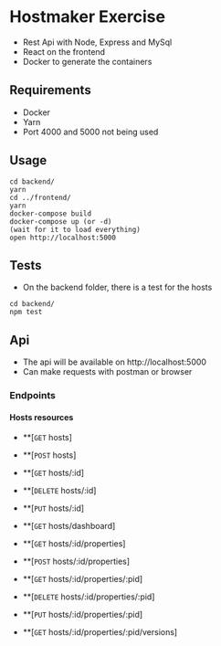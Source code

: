 # Hostmaker Exercise

- Rest Api with Node, Express and MySql
- React on the frontend
- Docker to generate the containers

## Requirements
- Docker
- Yarn
- Port 4000 and 5000 not being used

## Usage

```
cd backend/
yarn
cd ../frontend/
yarn
docker-compose build
docker-compose up (or -d)
(wait for it to load everything)
open http://localhost:5000
```

## Tests

- On the backend folder, there is a test for the hosts
```
cd backend/
npm test
```

## Api

- The api will be available on http://localhost:5000
- Can make requests with postman or browser

### Endpoints

#### Hosts resources

- **[<code>GET</code> hosts]
- **[<code>POST</code> hosts]

- **[<code>GET</code> hosts/:id]
- **[<code>DELETE</code> hosts/:id]
- **[<code>PUT</code> hosts/:id]

- **[<code>GET</code> hosts/dashboard]

- **[<code>GET</code> hosts/:id/properties]
- **[<code>POST</code> hosts/:id/properties]

- **[<code>GET</code> hosts/:id/properties/:pid]
- **[<code>DELETE</code> hosts/:id/properties/:pid]
- **[<code>PUT</code> hosts/:id/properties/:pid]

- **[<code>GET</code> hosts/:id/properties/:pid/versions]

